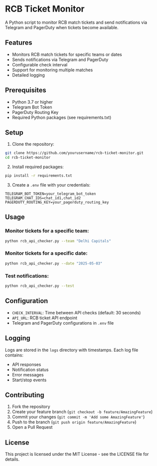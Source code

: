# RCB Ticket Monitor

A Python script to monitor RCB match tickets and send notifications via Telegram and PagerDuty when tickets become available.

## Features

- Monitors RCB match tickets for specific teams or dates
- Sends notifications via Telegram and PagerDuty
- Configurable check interval
- Support for monitoring multiple matches
- Detailed logging

## Prerequisites

- Python 3.7 or higher
- Telegram Bot Token
- PagerDuty Routing Key
- Required Python packages (see requirements.txt)

## Setup

1. Clone the repository:
```bash
git clone https://github.com/yourusername/rcb-ticket-monitor.git
cd rcb-ticket-monitor
```

2. Install required packages:
```bash
pip install -r requirements.txt
```

3. Create a `.env` file with your credentials:
```
TELEGRAM_BOT_TOKEN=your_telegram_bot_token
TELEGRAM_CHAT_IDS=chat_id1,chat_id2
PAGERDUTY_ROUTING_KEY=your_pagerduty_routing_key
```

## Usage

### Monitor tickets for a specific team:
```bash
python rcb_api_checker.py --team "Delhi Capitals"
```

### Monitor tickets for a specific date:
```bash
python rcb_api_checker.py --date "2025-05-03"
```

### Test notifications:
```bash
python rcb_api_checker.py --test
```

## Configuration

- `CHECK_INTERVAL`: Time between API checks (default: 30 seconds)
- `API_URL`: RCB ticket API endpoint
- Telegram and PagerDuty configurations in `.env` file

## Logging

Logs are stored in the `logs` directory with timestamps. Each log file contains:
- API responses
- Notification status
- Error messages
- Start/stop events

## Contributing

1. Fork the repository
2. Create your feature branch (`git checkout -b feature/AmazingFeature`)
3. Commit your changes (`git commit -m 'Add some AmazingFeature'`)
4. Push to the branch (`git push origin feature/AmazingFeature`)
5. Open a Pull Request

## License

This project is licensed under the MIT License - see the LICENSE file for details.
